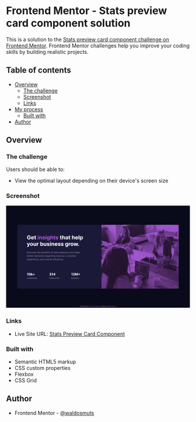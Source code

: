 # Frontend Mentor - Stats preview card component solution

This is a solution to the [Stats preview card component challenge on Frontend Mentor](https://www.frontendmentor.io/challenges/stats-preview-card-component-8JqbgoU62). Frontend Mentor challenges help you improve your coding skills by building realistic projects. 

## Table of contents

- [Overview](#overview)
  - [The challenge](#the-challenge)
  - [Screenshot](#screenshot)
  - [Links](#links)
- [My process](#my-process)
  - [Built with](#built-with)
- [Author](#author)

## Overview

### The challenge

Users should be able to:

- View the optimal layout depending on their device's screen size

### Screenshot

![](./screenshot.png)

### Links

- Live Site URL: [Stats Preview Card Component](https://waldosmuts.github.io/stats-preview-card-component/)

### Built with

- Semantic HTML5 markup
- CSS custom properties
- Flexbox
- CSS Grid

## Author

- Frontend Mentor - [@waldosmuts](https://www.frontendmentor.io/profile/waldosmuts)

